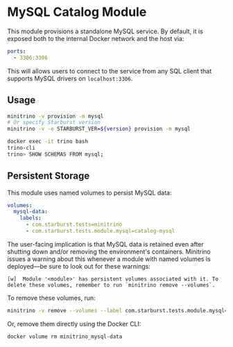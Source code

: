 # MySQL Catalog Module

This module provisions a standalone MySQL service. By default, it is exposed
both to the internal Docker network and the host via:

```yaml
ports:
  - 3306:3306
```

This will allows users to connect to the service from any SQL client that
supports MySQL drivers on `localhost:3306`.

## Usage

```sh
minitrino -v provision -m mysql
# Or specify Starburst version
minitrino -v -e STARBURST_VER=${version} provision -m mysql

docker exec -it trino bash 
trino-cli
trino> SHOW SCHEMAS FROM mysql;
```

## Persistent Storage

This module uses named volumes to persist MySQL data:

```yaml
volumes:
  mysql-data:
    labels:
      - com.starburst.tests=minitrino
      - com.starburst.tests.module.mysql=catalog-mysql
```

The user-facing implication is that MySQL data is retained even after shutting
down and/or removing the environment's containers. Minitrino issues a warning
about this whenever a module with named volumes is deployed––be sure to look out
for these warnings:

```log
[w]  Module '<module>' has persistent volumes associated with it. To delete these volumes, remember to run `minitrino remove --volumes`.
```

To remove these volumes, run:

```sh
minitrino -v remove --volumes --label com.starburst.tests.module.mysql=catalog-mysql
```

Or, remove them directly using the Docker CLI:

```sh
docker volume rm minitrino_mysql-data
```
